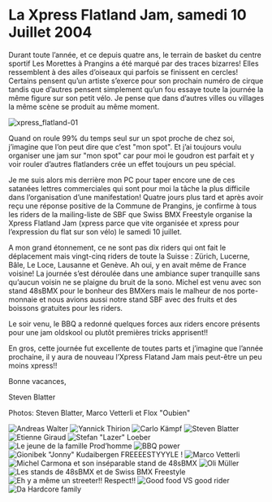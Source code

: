 # La Xpress Flatland Jam, samedi 10 Juillet 2004

Durant toute l’année, et ce depuis quatre ans, le terrain de basket du centre sportif Les Morettes à Prangins a été marqué par des traces bizarres! Elles ressemblent à des ailes d’oiseaux qui parfois se finissent en cercles! Certains pensent qu’un artiste s’exerce pour son prochain numéro de cirque tandis que d’autres pensent simplement qu’un fou essaye toute la journée la même figure sur son petit vélo. Je pense que dans d’autres villes ou villages la même scène se produit au même moment.

![xpress_flatland-01](./media/xpress_flatland-01.jpg)

Quand on roule 99% du temps seul sur un spot proche de chez soi, j’imagine que l’on peut dire que c’est "mon spot". Et j’ai toujours voulu organiser une jam sur "mon spot" car pour moi le goudron est parfait et y voir rouler d’autres flatlanders crée un effet toujours un peu spécial.

Je me suis alors mis derrière mon PC pour taper encore une de ces satanées lettres commerciales qui sont pour moi la tâche la plus difficile dans l’organisation d’une manifestation! Quatre jours plus tard et après avoir reçu une réponse positive de la Commune de Prangins, je confirme à tous les riders de la mailing-liste de SBF que Swiss BMX Freestyle organise la Xpress Flatland Jam (xpress parce que vite organisée et xpress pour l’expression du flat sur son vélo) le samedi 10 juillet.

A mon grand étonnement, ce ne sont pas dix riders qui ont fait le déplacement mais vingt-cinq riders de toute la Suisse : Zürich, Lucerne, Bâle, Le Loce, Lausanne et Genève. Ah oui, y en avait même de France voisine! La journée s’est déroulée dans une ambiance super tranquille sans qu’aucun voisin ne se plaigne du bruit de la sono. Michel est venu avec son stand 48sBMX pour le bonheur des BMXers mais le malheur de nos porte-monnaie et nous avions aussi notre stand SBF avec des fruits et des boissons gratuites pour les riders.

Le soir venu, le BBQ a redonné quelques forces aux riders encore présents pour une jam oldskool ou plutôt premières tricks apprisent!!

En gros, cette journée fut excellente de toutes parts et j’imagine que l’année prochaine, il y aura de nouveau l’Xpress Flatand Jam mais peut-être un peu moins xpress!!

Bonne vacances,

Steven Blatter

Photos: Steven Blatter, Marco Vetterli et Flox "Oubien"

![Andreas Walter](./media/xpress_flatland-02.jpg)
![Yannick Thirion](./media/xpress_flatland-03.jpg)
![Carlo Kämpf](./media/xpress_flatland-04.jpg)
![Steven Blatter](./media/xpress_flatland-05.jpg)
![Etienne Giraud](./media/xpress_flatland-06.jpg)
![Stefan "Lazer" Loeber](./media/xpress_flatland-07.jpg)
![Le jeune de la famille Prod’homme](./media/xpress_flatland-08.jpg)
![BBQ power](./media/xpress_flatland-09.jpg)
![Gionibek "Jonny" Kudaibergen FREEEESTYYYLE !](./media/xpress_flatland-10.jpg)
![Marco Vetterli](./media/xpress_flatland-11.jpg)
![Michel Carmona et son inséparable stand de 48sBMX](./media/xpress_flatland-12.jpg)
![Oli Müller](./media/xpress_flatland-13.jpg)
![Les stands de 48sBMX et de Swiss BMX Freestyle](./media/xpress_flatland-14.jpg)
![Eh y a même un streeter!! Respect!!](./media/xpress_flatland-15.jpg)
![Good food VS good rider](./media/xpress_flatland-16.jpg)
![Da Hardcore family](./media/xpress_flatland-17.jpg)
